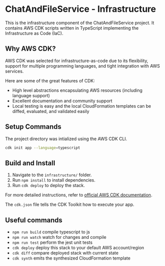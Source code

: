 # ChatAndFileService - Infrastructure

This is the infrastructure component of the ChatAndFileService project. It contains AWS CDK scripts written in TypeScript implementing the Infrastructure as Code (IaC).

## Why AWS CDK?

AWS CDK was selected for infrastructure-as-code due to its flexibility, support for multiple programming languages, and tight integration with AWS services.

Here are some of the great features of CDK:
- High level abstractions encapsulating AWS resources (including language support)
- Excellent documentation and community support
- Local testing is easy and the local CloudFormation templates can be diffed, evaluated, and validated easily

## Setup Commands

The project directory was intialized using the AWS CDK CLI.

```bash
cdk init app --language=typescript
```

## Build and Install

1. Navigate to the `infrastructure/` folder.
2. Run `npm install` to install dependencies.
3. Run `cdk deploy` to deploy the stack.

For more detailed instructions, refer to [official AWS CDK documentation](https://docs.aws.amazon.com/cdk/latest/guide/home.html).

The `cdk.json` file tells the CDK Toolkit how to execute your app.

## Useful commands

* `npm run build`   compile typescript to js
* `npm run watch`   watch for changes and compile
* `npm run test`    perform the jest unit tests
* `cdk deploy`      deploy this stack to your default AWS account/region
* `cdk diff`        compare deployed stack with current state
* `cdk synth`       emits the synthesized CloudFormation template
